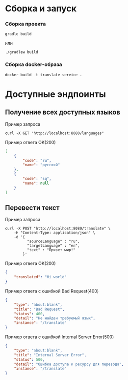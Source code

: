 # Сборка и запуск
### Сборка проекта
```
gradle build
```
или
```
./gradlew build
```
### Сборка docker-образа
```docker
docker build -t translate-service .
```
# Доступные эндпоинты
## Получение всех доступных языков

Пример запроса
```curl
curl -X GET "http://localhost:8080/languages"
```

Пример ответа OK(200)
```json
[
    {
        "code": "ru",
        "name": "русский"
    },
    {
        "code": "sq",
        "name": null
    }
]
```

## Перевести текст

Пример запроса
```curl
curl -X POST "http://localhost:8080/translate" \
    -H "Content-Type: application/json" \
    -d '{
          "sourceLanguage" : "ru",
          "targetLanguage" : "en",
          "text" : "Привет мир!"
        }'
```

Пример ответа OK(200)
```json
{
    "translated": "Hi world"
}
```
Пример ответа с ошибкой Bad Request(400)
```json
{
    "type": "about:blank",
    "title": "Bad Request",
    "status": 400,
    "detail": "Не найден требуемый язык",
    "instance": "/translate"
}
```
Пример ответа с ошибкой Internal Server Error(500)
```json
{
    "type": "about:blank",
    "title": "Internal Server Error",
    "status": 500,
    "detail": "Ошибка доступа к ресурсу для перевода",
    "instance": "/translate"
}
```
